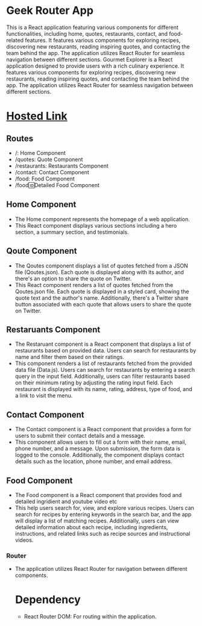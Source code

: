 # Geek Router App

  This is a React application featuring various components for different functionalities, including home, quotes, restaurants, contact, and food-related features. It features various components for exploring recipes, discovering new restaurants, reading inspiring quotes, and contacting the team behind the app. The application utilizes React Router for seamless navigation between different sections.
  Gourmet Explorer is a React application designed to provide users with a rich culinary experience. It features various components for exploring recipes, discovering new restaurants, reading inspiring quotes, and contacting the team behind the app. The application utilizes React Router for seamless navigation between different sections.

# [Hosted Link](https://geek-router-app.vercel.app/)

## Routes
   - /: Home Component
   - /quotes: Quote Component
   - /restaurants: Restaurants Component
   - /contact: Contact Component
   - /food: Food Component
   - /food:id:Detailed Food Component

## Home Component

  - The Home component represents the homepage of a web application.
  - This React component displays various sections including a hero section, a summary section, and testimonials.

## Qoute Component

  - The Qoutes component displays a list of quotes fetched from a JSON file (Qoutes.json). Each quote is displayed along with its author, and there's an option to share the quote on Twitter.
  - This React component renders a list of quotes fetched from the Qoutes.json file. Each quote is displayed in a styled card, showing the quote text and the author's name. Additionally, there's a Twitter share     button associated with each quote that allows users to share the quote on Twitter.

## Restaruants Component

  - The Restaruant component is a React component that displays a list of restaurants based on provided data. Users can search for restaurants by name and filter them based on their ratings.
  - This component renders a list of restaurants fetched from the provided data file (Data.js). Users can search for restaurants by entering a search query in the input field. Additionally, users can filter restaurants based on their minimum rating by adjusting the rating input field. Each restaurant is displayed with its name, rating, address, type of food, and a link to visit the menu.

## Contact Component

  - The Contact component is a React component that provides a form for users to submit their contact details and a message.
  - This component allows users to fill out a form with their name, email, phone number, and a message. Upon submission, the form data is logged to the console. Additionally, the component displays contact details such as the location, phone number, and email address.

## Food Component

  - The Food component is a React component that provides food and detailed ingridient and youtube video etc
  - This help users search for, view, and explore various recipes. Users can search for recipes by entering keywords in the search bar, and the app will display a list of matching recipes. Additionally, users can view detailed information about each recipe, including ingredients, instructions, and related links such as recipe sources and instructional videos.

### Router

  - The application utilizes React Router for navigation between different components.
    # Dependency
      - React Router DOM: For routing within the application.

